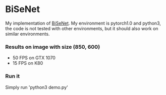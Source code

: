 # BiSeNet
My implementation of [BiSeNet](https://arxiv.org/abs/1808.00897). My environment is pytorch1.0 and python3, the code is not tested with other environments, but it should also work on similar environments.

### Results on image with size (850, 600)
- 50 FPS on GTX 1070
- 15 FPS on K80

### Run it
Simply run 'python3 demo.py'

